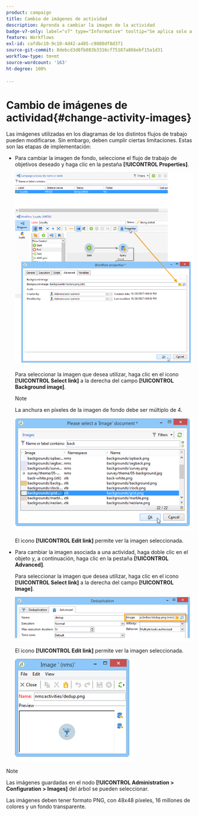 ```yaml
---
product: campaign
title: Cambio de imágenes de actividad
description: Aprenda a cambiar la imagen de la actividad
badge-v7-only: label="v7" type="Informative" tooltip="Se aplica solo a Campaign Classic v7"
feature: Workflows
exl-id: cafdbc10-9c10-4d42-a485-c9880df8d371
source-git-commit: 8debcd3d8fb883b3316cf75187a86bebf15a1d31
workflow-type: tm+mt
source-wordcount: '163'
ht-degree: 100%

---
```


# Cambio de imágenes de actividad{#change-activity-images}



Las imágenes utilizadas en los diagramas de los distintos flujos de trabajo pueden modificarse. Sin embargo, deben cumplir ciertas limitaciones. Estas son las etapas de implementación:

* Para cambiar la imagen de fondo, seleccione el flujo de trabajo de objetivos deseado y haga clic en la pestaña **[!UICONTROL Properties]**.

  ![](assets/s_user_segmentation_properties_tab.png)

  Para seleccionar la imagen que desea utilizar, haga clic en el icono **[!UICONTROL Select link]** a la derecha del campo **[!UICONTROL Background image]**.

  >[!NOTE]
  >
  >La anchura en píxeles de la imagen de fondo debe ser múltiplo de 4.

  ![](assets/s_user_segmentation_background_select.png)

  El icono **[!UICONTROL Edit link]** permite ver la imagen seleccionada.

* Para cambiar la imagen asociada a una actividad, haga doble clic en el objeto y, a continuación, haga clic en la pestaña **[!UICONTROL Advanced]**.

  Para seleccionar la imagen que desea utilizar, haga clic en el icono **[!UICONTROL Select link]** a la derecha del campo **[!UICONTROL Image]**.

  ![](assets/s_user_segmentation_activity_image.png)

  El icono **[!UICONTROL Edit link]** permite ver la imagen seleccionada.

  ![](assets/s_user_segmentation_activity_image_select.png)

>[!NOTE]
>
>Las imágenes guardadas en el nodo **[!UICONTROL Administration > Configuration > Images]** del árbol se pueden seleccionar.
>  
>Las imágenes deben tener formato PNG, con 48x48 píxeles, 16 millones de colores y un fondo transparente.

